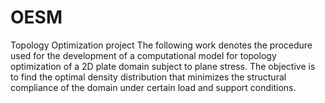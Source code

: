 # OESM
Topology Optimization project
The following work denotes the procedure used for the development of a computational
model for topology optimization of a 2D plate domain subject to plane stress. The objective
is to find the optimal density distribution that minimizes the structural compliance of the
domain under certain load and support conditions.
